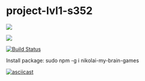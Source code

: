 # project-lvl1-s352
<a href="https://codeclimate.com/github/bombom70/project-lvl1-s352/maintainability"><img src="https://api.codeclimate.com/v1/badges/c13431a6fcf8128a54b3/maintainability" /></a>

<a href="https://codeclimate.com/github/bombom70/project-lvl1-s352/test_coverage"><img src="https://api.codeclimate.com/v1/badges/c13431a6fcf8128a54b3/test_coverage" /></a>

[![Build Status](https://travis-ci.org/travis-ci/travis-web.svg?branch=master)](https://travis-ci.org/travis-ci/travis-web)

Install package: sudo npm -g i nikolai-my-brain-games

[![asciicast](https://asciinema.org/a/OIUHb6gG1xQGaEIp9asiSlrtP.png)](https://asciinema.org/a/OIUHb6gG1xQGaEIp9asiSlrtP)

